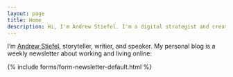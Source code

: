 ```yaml
---
layout: page
title: Home
description: Hi, I'm Andrew Stiefel. I'm a digital strategist and creative copywriter who builds trust and connection between brands and the people they serve.
---
```


I’m [Andrew Stiefel](/about/), storyteller, writier, and speaker. My personal blog is a weekly newsletter about working and living online:

{% include forms/form-newsletter-default.html %}
